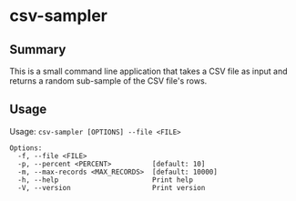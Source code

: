 # csv-sampler

## Summary
This is a small command line application that takes a CSV file as input and returns a random sub-sample of the CSV file's rows.


## Usage

Usage: `csv-sampler [OPTIONS] --file <FILE>`

```
Options:
  -f, --file <FILE>                
  -p, --percent <PERCENT>          [default: 10]
  -m, --max-records <MAX_RECORDS>  [default: 10000]
  -h, --help                       Print help
  -V, --version                    Print version
```
